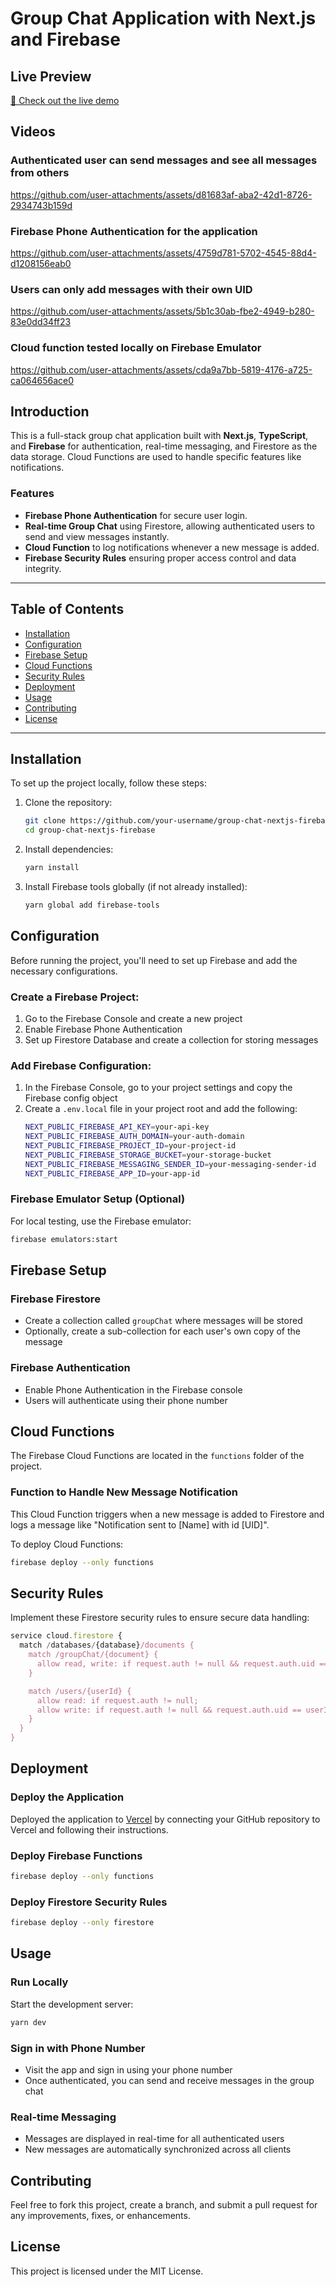 # Group Chat Application with Next.js and Firebase

## Live Preview

[🚀 Check out the live demo](https://group-chat-amber.vercel.app)

## Videos

### Authenticated user can send messages and see all messages from others

https://github.com/user-attachments/assets/d81683af-aba2-42d1-8726-2934743b159d

### Firebase Phone Authentication for the application

https://github.com/user-attachments/assets/4759d781-5702-4545-88d4-d1208156eab0


### Users can only add messages with their own UID

https://github.com/user-attachments/assets/5b1c30ab-fbe2-4949-b280-83e0dd34ff23

### Cloud function tested locally on Firebase Emulator

https://github.com/user-attachments/assets/cda9a7bb-5819-4176-a725-ca064656ace0


## Introduction

This is a full-stack group chat application built with **Next.js**, **TypeScript**, and **Firebase** for authentication, real-time messaging, and Firestore as the data storage. Cloud Functions are used to handle specific features like notifications.

### Features
- **Firebase Phone Authentication** for secure user login.
- **Real-time Group Chat** using Firestore, allowing authenticated users to send and view messages instantly.
- **Cloud Function** to log notifications whenever a new message is added.
- **Firebase Security Rules** ensuring proper access control and data integrity.

---

## Table of Contents

- [Installation](#installation)
- [Configuration](#configuration)
- [Firebase Setup](#firebase-setup)
- [Cloud Functions](#cloud-functions)
- [Security Rules](#security-rules)
- [Deployment](#deployment)
- [Usage](#usage)
- [Contributing](#contributing)
- [License](#license)

---

## Installation

To set up the project locally, follow these steps:

1. Clone the repository:
   ```bash
   git clone https://github.com/your-username/group-chat-nextjs-firebase.git
   cd group-chat-nextjs-firebase
   ```

2. Install dependencies:
   ```bash
   yarn install
   ```

3. Install Firebase tools globally (if not already installed):
   ```bash
   yarn global add firebase-tools
   ```

## Configuration

Before running the project, you'll need to set up Firebase and add the necessary configurations.

### Create a Firebase Project:
1. Go to the Firebase Console and create a new project
2. Enable Firebase Phone Authentication
3. Set up Firestore Database and create a collection for storing messages

### Add Firebase Configuration:
1. In the Firebase Console, go to your project settings and copy the Firebase config object
2. Create a `.env.local` file in your project root and add the following:
   ```bash
   NEXT_PUBLIC_FIREBASE_API_KEY=your-api-key
   NEXT_PUBLIC_FIREBASE_AUTH_DOMAIN=your-auth-domain
   NEXT_PUBLIC_FIREBASE_PROJECT_ID=your-project-id
   NEXT_PUBLIC_FIREBASE_STORAGE_BUCKET=your-storage-bucket
   NEXT_PUBLIC_FIREBASE_MESSAGING_SENDER_ID=your-messaging-sender-id
   NEXT_PUBLIC_FIREBASE_APP_ID=your-app-id
   ```

### Firebase Emulator Setup (Optional)
For local testing, use the Firebase emulator:
```bash
firebase emulators:start
```

## Firebase Setup

### Firebase Firestore
- Create a collection called `groupChat` where messages will be stored
- Optionally, create a sub-collection for each user's own copy of the message

### Firebase Authentication
- Enable Phone Authentication in the Firebase console
- Users will authenticate using their phone number

## Cloud Functions

The Firebase Cloud Functions are located in the `functions` folder of the project.

### Function to Handle New Message Notification
This Cloud Function triggers when a new message is added to Firestore and logs a message like "Notification sent to [Name] with id [UID]".

To deploy Cloud Functions:
```bash
firebase deploy --only functions
```

## Security Rules

Implement these Firestore security rules to ensure secure data handling:

```javascript
service cloud.firestore {
  match /databases/{database}/documents {
    match /groupChat/{document} {
      allow read, write: if request.auth != null && request.auth.uid == resource.data.sender;
    }

    match /users/{userId} {
      allow read: if request.auth != null;
      allow write: if request.auth != null && request.auth.uid == userId;
    }
  }
}
```

## Deployment

### Deploy the Application
Deployed the application to [Vercel](https://group-chat-amber.vercel.app/) by connecting your GitHub repository to Vercel and following their instructions.

### Deploy Firebase Functions
```bash
firebase deploy --only functions
```

### Deploy Firestore Security Rules
```bash
firebase deploy --only firestore
```

## Usage

### Run Locally
Start the development server:
```bash
yarn dev
```

### Sign in with Phone Number
- Visit the app and sign in using your phone number
- Once authenticated, you can send and receive messages in the group chat

### Real-time Messaging
- Messages are displayed in real-time for all authenticated users
- New messages are automatically synchronized across all clients

## Contributing

Feel free to fork this project, create a branch, and submit a pull request for any improvements, fixes, or enhancements.

## License

This project is licensed under the MIT License.

